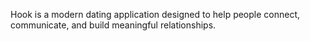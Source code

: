 Hook is a modern dating application designed to help people connect, communicate, and build meaningful relationships.
